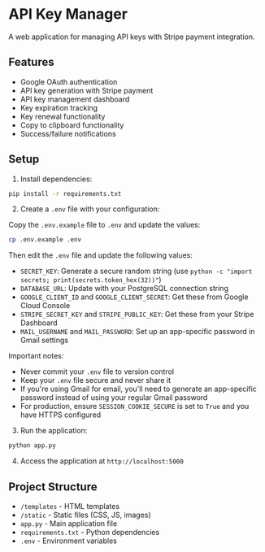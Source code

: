 # API Key Manager

A web application for managing API keys with Stripe payment integration.

## Features

- Google OAuth authentication
- API key generation with Stripe payment
- API key management dashboard
- Key expiration tracking
- Key renewal functionality
- Copy to clipboard functionality
- Success/failure notifications

## Setup

1. Install dependencies:
```bash
pip install -r requirements.txt
```

2. Create a `.env` file with your configuration:

Copy the `.env.example` file to `.env` and update the values:
```bash
cp .env.example .env
```

Then edit the `.env` file and update the following values:

- `SECRET_KEY`: Generate a secure random string (use `python -c "import secrets; print(secrets.token_hex(32))"`)
- `DATABASE_URL`: Update with your PostgreSQL connection string
- `GOOGLE_CLIENT_ID` and `GOOGLE_CLIENT_SECRET`: Get these from Google Cloud Console
- `STRIPE_SECRET_KEY` and `STRIPE_PUBLIC_KEY`: Get these from your Stripe Dashboard
- `MAIL_USERNAME` and `MAIL_PASSWORD`: Set up an app-specific password in Gmail settings

Important notes:
- Never commit your `.env` file to version control
- Keep your `.env` file secure and never share it
- If you're using Gmail for email, you'll need to generate an app-specific password instead of using your regular Gmail password
- For production, ensure `SESSION_COOKIE_SECURE` is set to `True` and you have HTTPS configured

3. Run the application:
```bash
python app.py
```

4. Access the application at `http://localhost:5000`

## Project Structure

- `/templates` - HTML templates
- `/static` - Static files (CSS, JS, images)
- `app.py` - Main application file
- `requirements.txt` - Python dependencies
- `.env` - Environment variables
